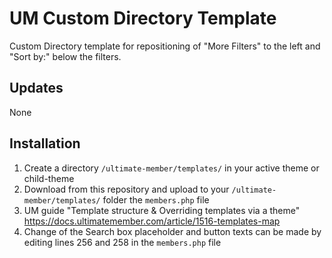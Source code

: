 # UM Custom Directory Template
Custom Directory template for repositioning of "More Filters" to the left and "Sort by:" below the filters.

## Updates ##
None

## Installation ##
1. Create a directory ```/ultimate-member/templates/``` in your active theme or child-theme 
2. Download from this repository and upload to your ```/ultimate-member/templates/``` folder the ```members.php``` file
3. UM guide "Template structure & Overriding templates via a theme" https://docs.ultimatemember.com/article/1516-templates-map
4. Change of the Search box placeholder and button texts can be made by editing lines 256 and 258 in the ```members.php``` file
